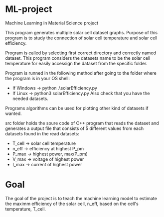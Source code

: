 # ML-project
Machine Learning in Material Science project

This program generates multiple solar cell dataset graphs. Purpose of this program is to study the connection of solar cell temperature and solar cell efficiency.

Program is called by selecting first correct directory and correctly named dataset. This program considers the datasets name to be the solar cell temperature for easily accessign the dataset from the specific folder.

Program is runned in the following method after going to the folder where the program is in your OS shell:
 - If Windows -> python .\solarEfficiency.py
 - If Linux -> python3 solarEfficiency.py
Also check that you have the needed datasets.

Programs algorithms can be used for plotting other kind of datasets if wanted.

src folder holds the soure code of C++ program that reads the dataset and generates a output file that consists of 5 different values from each datasets found in the read datasets:
 - T_cell -> solar cell temperature
 - n_eff -> efficiency at highest P_pm
 - P_max -> highest power, max(P_pm)
 - V_max -> voltage of highest power
 - I_max -> current of highest power

# Goal
The goal of the project is to teach the machine learning model to estimate the maximm efficiency of the solar cell, n_eff, based on the cell's temperature, T_cell.

